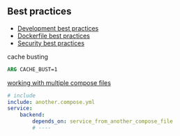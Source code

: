 ## Best practices

- [Development best practices](https://docs.docker.com/develop/dev-best-practices/)
- [Dockerfile best practices](https://docs.docker.com/develop/develop-images/dockerfile_best-practices/)
- [Security best practices](https://docs.docker.com/develop/security-best-practices/)

cache busting
```Dockerfile
ARG CACHE_BUST=1
```

[working with multiple compose files](https://docs.docker.com/compose/multiple-compose-files/)
```yaml
# include
include: another.compose.yml
service:
	backend:
		depends_on: service_from_another_compose_file
		# ----
```

